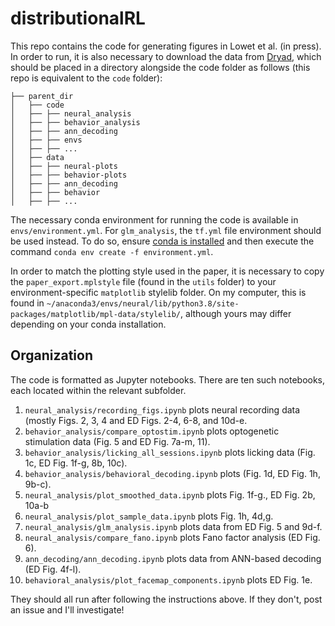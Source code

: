 # distributionalRL

This repo contains the code for generating figures in Lowet et al. (in press). In order to run, it is also necessary to download the data from [Dryad](https://doi.org/10.5061/dryad.80gb5mm0m), which should be placed in a directory alongside the code folder as follows (this repo is equivalent to the `code` folder):

```
├── parent_dir
│   ├── code
│   ├── ├── neural_analysis
│   ├── ├── behavior_analysis
│   ├── ├── ann_decoding
│   ├── ├── envs
│   ├── ├── ...
│   ├── data
│   ├── ├── neural-plots
│   ├── ├── behavior-plots
│   ├── ├── ann_decoding
│   ├── ├── behavior
│   ├── ├── ...
```

The necessary conda environment for running the code is available in `envs/environment.yml`. For `glm_analysis`, the `tf.yml` file environment should be used instead. To do so, ensure [conda is installed](https://docs.conda.io/projects/conda/en/latest/user-guide/install/index.html) and then execute the command `conda env create -f environment.yml`.

In order to match the plotting style used in the paper, it is necessary to copy the `paper_export.mplstyle` file (found in the `utils` folder) to your environment-specific `matplotlib` stylelib folder. On my computer, this is found in `~/anaconda3/envs/neural/lib/python3.8/site-packages/matplotlib/mpl-data/stylelib/`, although yours may differ depending on your conda installation.

## Organization

The code is formatted as Jupyter notebooks. There are ten such notebooks, each located within the relevant subfolder.

1. `neural_analysis/recording_figs.ipynb` plots neural recording data (mostly Figs. 2, 3, 4 and ED Figs. 2-4, 6-8, and 10d-e.
2. `behavior_analysis/compare_optostim.ipynb` plots optogenetic stimulation data (Fig. 5 and ED Fig. 7a-m, 11).
3. `behavior_analysis/licking_all_sessions.ipynb` plots licking data (Fig. 1c, ED Fig. 1f-g, 8b, 10c).
4. `behavior_analysis/behavioral_decoding.ipynb` plots (Fig. 1d, ED Fig. 1h, 9b-c).
5. `neural_analysis/plot_smoothed_data.ipynb` plots Fig. 1f-g., ED Fig. 2b, 10a-b
6. `neural_analysis/plot_sample_data.ipynb` plots Fig. 1h, 4d,g.
7. `neural_analysis/glm_analysis.ipynb` plots data from ED Fig. 5 and 9d-f.
8. `neural_analysis/compare_fano.ipynb` plots Fano factor analysis (ED Fig. 6).
9. `ann_decoding/ann_decoding.ipynb` plots data from ANN-based decoding (ED Fig. 4f-l).
10. `behavioral_analysis/plot_facemap_components.ipynb` plots ED Fig. 1e.

They should all run after following the instructions above. If they don't, post an issue and I'll investigate!